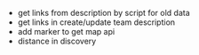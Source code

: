 - get links from description by script for old data
- get links in create/update team description 
- add marker to get map api
- distance in discovery